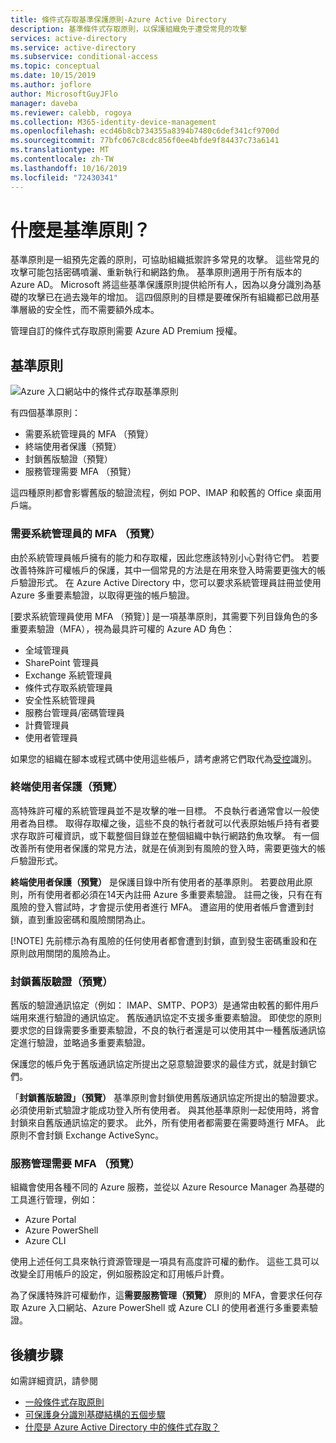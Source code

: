 ```yaml
---
title: 條件式存取基準保護原則-Azure Active Directory
description: 基準條件式存取原則，以保護組織免于遭受常見的攻擊
services: active-directory
ms.service: active-directory
ms.subservice: conditional-access
ms.topic: conceptual
ms.date: 10/15/2019
ms.author: joflore
author: MicrosoftGuyJFlo
manager: daveba
ms.reviewer: calebb, rogoya
ms.collection: M365-identity-device-management
ms.openlocfilehash: ecd46b8cb734355a8394b7480c6def341cf9700d
ms.sourcegitcommit: 77bfc067c8cdc856f0ee4bfde9f84437c73a6141
ms.translationtype: MT
ms.contentlocale: zh-TW
ms.lasthandoff: 10/16/2019
ms.locfileid: "72430341"
---
```

# <a name="what-are-baseline-policies"></a>什麼是基準原則？

基準原則是一組預先定義的原則，可協助組織抵禦許多常見的攻擊。 這些常見的攻擊可能包括密碼噴灑、重新執行和網路釣魚。 基準原則適用于所有版本的 Azure AD。 Microsoft 將這些基準保護原則提供給所有人，因為以身分識別為基礎的攻擊已在過去幾年的增加。 這四個原則的目標是要確保所有組織都已啟用基準層級的安全性，而不需要額外成本。  

管理自訂的條件式存取原則需要 Azure AD Premium 授權。

## <a name="baseline-policies"></a>基準原則

![Azure 入口網站中的條件式存取基準原則](./media/concept-baseline-protection/conditional-access-baseline-policies.png)

有四個基準原則：

* 需要系統管理員的 MFA （預覽）
* 終端使用者保護（預覽）
* 封鎖舊版驗證（預覽）
* 服務管理需要 MFA （預覽）

這四種原則都會影響舊版的驗證流程，例如 POP、IMAP 和較舊的 Office 桌面用戶端。

### <a name="require-mfa-for-admins-preview"></a>需要系統管理員的 MFA （預覽）

由於系統管理員帳戶擁有的能力和存取權，因此您應該特別小心對待它們。 若要改善特殊許可權帳戶的保護，其中一個常見的方法是在用來登入時需要更強大的帳戶驗證形式。 在 Azure Active Directory 中，您可以要求系統管理員註冊並使用 Azure 多重要素驗證，以取得更強的帳戶驗證。

[要求系統管理員使用 MFA （預覽）] 是一項基準原則，其需要下列目錄角色的多重要素驗證（MFA），視為最具許可權的 Azure AD 角色：

* 全域管理員
* SharePoint 管理員
* Exchange 系統管理員
* 條件式存取系統管理員
* 安全性系統管理員
* 服務台管理員/密碼管理員
* 計費管理員
* 使用者管理員

如果您的組織在腳本或程式碼中使用這些帳戶，請考慮將它們取代為[受控](../managed-identities-azure-resources/overview.md)識別。

### <a name="end-user-protection-preview"></a>終端使用者保護（預覽）

高特殊許可權的系統管理員並不是攻擊的唯一目標。 不良執行者通常會以一般使用者為目標。 取得存取權之後，這些不良的執行者就可以代表原始帳戶持有者要求存取許可權資訊，或下載整個目錄並在整個組織中執行網路釣魚攻擊。 有一個改善所有使用者保護的常見方法，就是在偵測到有風險的登入時，需要更強大的帳戶驗證形式。

**終端使用者保護（預覽）** 是保護目錄中所有使用者的基準原則。 若要啟用此原則，所有使用者都必須在14天內註冊 Azure 多重要素驗證。 註冊之後，只有在有風險的登入嘗試時，才會提示使用者進行 MFA。 遭盜用的使用者帳戶會遭到封鎖，直到重設密碼和風險關閉為止。 

[!NOTE]
先前標示為有風險的任何使用者都會遭到封鎖，直到發生密碼重設和在原則啟用關閉的風險為止。

### <a name="block-legacy-authentication-preview"></a>封鎖舊版驗證（預覽）

舊版的驗證通訊協定（例如： IMAP、SMTP、POP3）是通常由較舊的郵件用戶端用來進行驗證的通訊協定。 舊版通訊協定不支援多重要素驗證。 即使您的原則要求您的目錄需要多重要素驗證，不良的執行者還是可以使用其中一種舊版通訊協定進行驗證，並略過多重要素驗證。

保護您的帳戶免于舊版通訊協定所提出之惡意驗證要求的最佳方式，就是封鎖它們。

「**封鎖舊版驗證」（預覽）** 基準原則會封鎖使用舊版通訊協定所提出的驗證要求。 必須使用新式驗證才能成功登入所有使用者。 與其他基準原則一起使用時，將會封鎖來自舊版通訊協定的要求。 此外，所有使用者都需要在需要時進行 MFA。 此原則不會封鎖 Exchange ActiveSync。

### <a name="require-mfa-for-service-management-preview"></a>服務管理需要 MFA （預覽）

組織會使用各種不同的 Azure 服務，並從以 Azure Resource Manager 為基礎的工具進行管理，例如：

* Azure Portal
* Azure PowerShell
* Azure CLI

使用上述任何工具來執行資源管理是一項具有高度許可權的動作。 這些工具可以改變全訂用帳戶的設定，例如服務設定和訂用帳戶計費。

為了保護特殊許可權動作，這**需要服務管理（預覽）** 原則的 MFA，會要求任何存取 Azure 入口網站、Azure PowerShell 或 Azure CLI 的使用者進行多重要素驗證。

## <a name="next-steps"></a>後續步驟

如需詳細資訊，請參閱

* [一般條件式存取原則](concept-conditional-access-policy-common.md)
* [可保護身分識別基礎結構的五個步驟](../../security/fundamentals/steps-secure-identity.md)
* [什麼是 Azure Active Directory 中的條件式存取？](overview.md)
